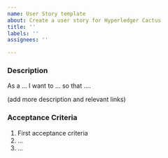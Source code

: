 ```yaml
---
name: User Story template
about: Create a user story for Hyperledger Cactus
title: ''
labels: ''
assignees: ''

---
```


### Description
As a ... I want to ... so that ....

(add more description and relevant links)

### Acceptance Criteria
1. First acceptance criteria
2. ...
3. ...
